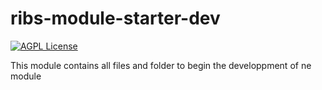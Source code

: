 # ribs-module-starter-dev
[![AGPL License](http://img.shields.io/badge/license-AGPL%20v3-red.svg?style=flat-square)](http://opensource.org/licenses/AGPL-3.0) 

This module contains all files and folder to begin the developpment of ne module
